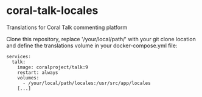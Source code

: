 # coral-talk-locales
Translations for Coral Talk commenting platform

Clone this repository, replace '/your/local/path/' with your git clone location and define the translations volume in your docker-compose.yml file:
```
services:
  talk:
    image: coralproject/talk:9
    restart: always
    volumes:
      - /your/local/path/locales:/usr/src/app/locales
    [...]
```
